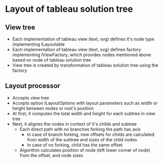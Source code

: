 ﻿# Layout of tableau solution tree

## View tree
- Each implementation of tableau view (text, svg) defines it's node type
  implementing ILayoutable
- Each implementation of tableau view (text, svg) defines factory implementing
  IViewFactory, which provides nodes mentioned above based on node of tableau solution tree
- View tree is created by transformation of tableau solution tree using the factory

## Layout processor
- Accepts view tree
- Accepts option ILayoutOptions with layout parameters such as width or height between nodes or root's position
- At first, it computes the total width and height for each subtree in view tree
- Next, it alignes the nodes in context of it's childs and subtree
  - Each direct path with no branches forking the path has axis
    - In case of branch forking, new offsets for childs are calculated from width of the subtree
and sizes of the child nodes
    - In case of no forking, child has the same offset
  - Algorithm calculates position of node (left lower corner of node)
from the offset, and node sizes